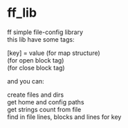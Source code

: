 # ff_lib
ff simple file-config library  
this lib have some tags:  
  
[key] = value (for map structure)  
<block> (for open block tag)  
</block> (for close block tag)
  
and you can:  
  
create files and dirs  
get home and config paths  
get strings count from file  
find in file lines, blocks and lines for key  

